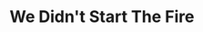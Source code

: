 ---
layout: project_interactive

cardclass: "col-md-6 mt-4 mt-lg-0"
image: assets/images/portfolio/07.jpg
cardtext: "display-9 mb-0 text-white font-alt fw-normal"
focus1: Interactive Media
name: We Didn't Start the Fire
link: "project_detail/WeDidntStartTheFire.html"
display_order: 9

title: We Didn't Start The Fire
description: An interactive timeline of the Cold War era.
siteurl: ..\mini_sites\WeDidntStartTheFire\index.html
course: Interactive Digital Media II
semester: Spring 2022
focus: Interactive media

overview: |
    <p class="lead">This project focused on direct and sequential navigation in animation and use of mouse-over call-outs. 	The start and end screens were repurposed from a 2019 Earth Day assignment.</p>

screenshot: "../assets/images/portfolio/07.jpg"

challenge: <p>I wanted to evoke feelings of the 50's and 60's atomic age, as referenced in "We Didn't Start the Fire". </p>

solution: <p>I selected fun mid-century fonts and color palettes for the main content. I used more militaristic fonts and colors for the last frame.</p>

---